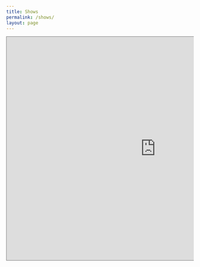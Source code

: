 ```yaml
---
title: Shows
permalink: /shows/
layout: page
---
```


<div class="text-center iframe-container" style="overflow:hidden;">
	<iframe src="https://calendar.google.com/calendar/embed?showTitle=0&amp;showNav=1&amp;showDate=0&amp;showPrint=0&amp;showCalendars=0&amp;mode=AGENDA&amp;height=600&amp;wkst=1&amp;bgcolor=%23333333&amp;src=kvynmusic%40gmail.com&amp;color=%231B887A&amp;ctz=America%2FNew_York" style="border:solid 1px #777" width="800" height="600" frameborder="0" scrolling="no"></iframe>
</div>

<!-- <img src="/assets/img/ian-jamz-bw-1.jpg" class="home-img"> -->